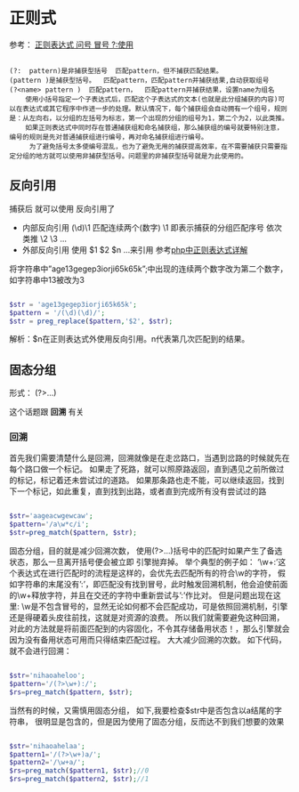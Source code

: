 正则式
=====

参考： [正则表达式 问号 冒号 ?:使用](http://blog.sina.com.cn/s/blog_6acdaf6d01016a67.html)

~~~

(?:  pattern)是非捕获型括号  匹配pattern，但不捕获匹配结果。
(pattern )是捕获型括号。  匹配pattern，匹配pattern并捕获结果,自动获取组号
(?<name> pattern )  匹配pattern，  匹配pattern并捕获结果，设置name为组名 
    使用小括号指定一个子表达式后，匹配这个子表达式的文本(也就是此分组捕获的内容)可以在表达式或其它程序中作进一步的处理。默认情况下，每个捕获组会自动拥有一个组号，规则是：从左向右，以分组的左括号为标志，第一个出现的分组的组号为1，第二个为2，以此类推。 
    如果正则表达式中同时存在普通捕获组和命名捕获组，那么捕获组的编号就要特别注意，编号的规则是先对普通捕获组进行编号，再对命名捕获组进行编号。 
     为了避免括号太多使编号混乱，也为了避免无用的捕获提高效率，在不需要捕获只需要指定分组的地方就可以使用非捕获型括号。问题里的非捕获型括号就是为此使用的。
~~~


## 反向引用

捕获后 就可以使用 反向引用了
-  内部反向引用 (\d)\1              匹配连续两个(数字)            \1 即表示捕获的分组匹配序号 依次类推 \2  \3 ...
-  外部反向引用 使用 $1 $2 $n ...来引用   参考[php中正则表达式详解](https://www.cnblogs.com/pengyunjing/p/6579461.html)

 将字符串中”age13gegep3iorji65k65k”;中出现的连续两个数字改为第二个数字，如字符串中13被改为3

~~~php

$str = 'age13gegep3iorji65k65k';
$pattern = '/(\d)(\d)/';
$str = preg_replace($pattern,'$2', $str);
~~~   
 解析：$n在正则表达式外使用反向引用。n代表第几次匹配到的结果。
 
 
 ## 固态分组
 
 形式：  (?>...)    
 
 这个话题跟 **回溯** 有关
 
 ### 回溯
 
 首先我们需要清楚什么是回溯，回溯就像是在走岔路口，当遇到岔路的时候就先在每个路口做一个标记。
 如果走了死路，就可以照原路返回，直到遇见之前所做过的标记，标记着还未尝试过的道路。
 如果那条路也走不能，可以继续返回，找到下一个标记，如此重复，直到找到出路，或者直到完成所有没有尝试过的路
 
 ~~~php
 
 $str='aageacwgewcaw';
 $pattern='/a\w*c/i';
 $str=preg_match($pattern, $str);
 
 ~~~
 
 固态分组，目的就是减少回溯次数，
 使用(?>…)括号中的匹配时如果产生了备选状态，那么一旦离开括号便会被立即 引擎抛弃掉。
 举个典型的例子如： ‘\w+:’这个表达式在进行匹配时的流程是这样的，会优先去匹配所有的符合\w的字符，
 假如字符串的末尾没有’:’，即匹配没有找到冒号，此时触发回溯机制，他会迫使前面的\w+释放字符，并且在交还的字符中重新尝试与’:’作比对。
 但是问题出现在这里: \w是不包含冒号的，显然无论如何都不会匹配成功，可是依照回溯机制，引擎还是得硬着头皮往前找，这就是对资源的浪费。
 所以我们就需要避免这种回溯，对此的方法就是将前面匹配到的内容固化，不令其存储备用状态！，那么引擎就会因为没有备用状态可用而只得结束匹配过程。
 大大减少回溯的次数。 
 如下代码，就不会进行回溯：
 
 ~~~php
 
 $str='nihaoaheloo';
 $pattern='/(?>\w+):/';
 $rs=preg_match($pattern, $str);
 ~~~
 
 当然有的时候，又需慎用固态分组，
 如下,我要检查$str中是否包含以a结尾的字符串，
 很明显是包含的，但是因为使用了固态分组，反而达不到我们想要的效果
 
 ~~~php
 
 $str='nihaoahelaa';
 $pattern1='/(?>\w+)a/';
 $pattern2='/\w+a/';
 $rs=preg_match($pattern1, $str);//0
 $rs=preg_match($pattern2, $str);//1
 ~~~
